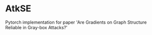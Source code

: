 # AtkSE
Pytorch implementation for paper 'Are Gradients on Graph Structure Reliable in Gray-box Attacks?'
